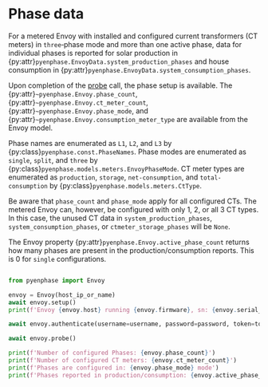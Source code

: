 # Phase data

For a metered Envoy with installed and configured current transformers (CT meters) in `three`‑phase mode and more than one active phase, data for individual phases is reported for solar production in {py:attr}`pyenphase.EnvoyData.system_production_phases` and house consumption in {py:attr}`pyenphase.EnvoyData.system_consumption_phases`.

Upon completion of the [probe](usage_intro.md#data-collection) call, the phase setup is available. The {py:attr}`~pyenphase.Envoy.phase_count`, {py:attr}`~pyenphase.Envoy.ct_meter_count`, {py:attr}`~pyenphase.Envoy.phase_mode`, and {py:attr}`~pyenphase.Envoy.consumption_meter_type` are available from the Envoy model.

Phase names are enumerated as `L1`, `L2`, and `L3` by {py:class}`pyenphase.const.PhaseNames`. Phase modes are enumerated as `single`, `split`, and `three` by {py:class}`pyenphase.models.meters.EnvoyPhaseMode`. CT meter types are enumerated as `production`, `storage`, `net-consumption`, and `total-consumption` by {py:class}`pyenphase.models.meters.CtType`.

Be aware that `phase_count` and `phase_mode` apply for all configured CTs. The metered Envoy can, however, be configured with only 1, 2, or all 3 CT types. In this case, the unused CT data in `system_production_phases`, `system_consumption_phases`, or `ctmeter_storage_phases` will be `None`.

The Envoy property {py:attr}`pyenphase.Envoy.active_phase_count` returns how many phases are present in the production/consumption reports. This is 0 for `single` configurations.

```python

from pyenphase import Envoy

envoy = Envoy(host_ip_or_name)
await envoy.setup()
print(f'Envoy {envoy.host} running {envoy.firmware}, sn: {envoy.serial_number}')

await envoy.authenticate(username=username, password=password, token=token)

await envoy.probe()

print(f'Number of configured Phases: {envoy.phase_count}')
print(f'Number of configured CT meters: {envoy.ct_meter_count}')
print(f'Phases are configured in: {envoy.phase_mode} mode')
print(f'Phases reported in production/consumption: {envoy.active_phase_count}')

```
